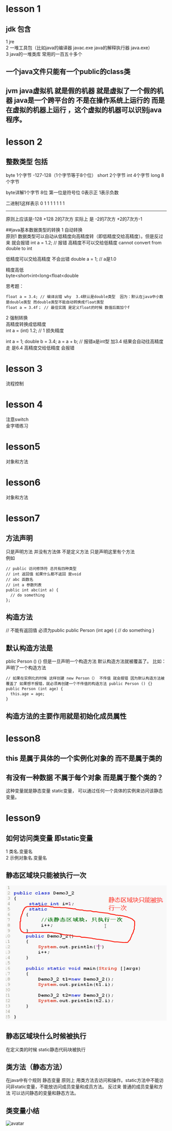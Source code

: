 # lesson 1
## jdk 包含
1 jre  
2 一堆工具包（比如java的编译器 javac.exe java的解释执行器 java.exe）  
3 java的一堆类库 常用的一百五十多个

## 一个java文件只能有一个public的class类

## jvm java虚拟机 就是假的机器 就是虚拟了一个假的机器 java是一个跨平台的 不是在操作系统上运行的 而是在虚拟的机器上运行 ，这个虚拟的机器可以识别java程序。

# lesson 2
## 整数类型 包括
byte 1个字节 -127-128（1个字节等于8个位）
short 2个字节 
int 4个字节
long 8个字节  

byte详解1个字节 8位 第一位是符号位 0表示正 1表示负数 

二进制1这样表示
0 1 1 1 1 1 1 1
- - - - - - - -  
原则上应该是-128  +128 2的7次方
实际上 是  -2的7次方   +2的7次方-1

##java基本数据类型的转换
1 自动转换  
原则1 数据类型可以自动从低精度向高精度转（即低精度交给高精度）。但是反过来 就会报错
int a = 1.2; // 报错 高精度不可以交给低精度  cannot convert from double to int

低精度可以交给高精度 不会出错
double a = 1; // a是1.0

精度高低  
byte<short<int<long<float<double  

思考题：  
```
float a = 3.4; // 编译出错 why  3.4默认是double类型  因为：默认在java中小数是double类型 而double类型不能自动转换成float类型
float a = 3.4f； // 最佳实践 是定义float的时候 数值后面加个f
```

2 强制转换  
高精度转换成低精度  
int a = (int) 1.2; // 1 损失精度

int a = 1;
double b = 3.4;
a = a + b; // 报错a是int型 加3.4 结果会自动往高精度走 是6.4 高精度交给低精度 会报错


# lesson 3
流程控制  

# lesson 4
注意switch  
金字塔练习

# lesson5 
对象和方法

# lesson6
对象和方法

# lesson7 
## 方法声明  
只是声明方法 并没有方法体 不是定义方法 只是声明这里有个方法  
例如  
```
// public 访问修饰符 总共有四种类型
// int 返回值 如果什么都不返回 是void
// abc 函数名
// int a 参数列表
public int abc(int a) {
  // do something
}; 
```

## 构造方法
// 不能有返回值 必须为public
public Person (int age) {
  // do something
}

## 默认构造方法是
pblic Person () {}
但是一旦声明一个构造方法 默认构造方法就被覆盖了。
比如：  
声明了一个构造方法  
```
// 如果在实例化的时候 这样创建 new Person（） 不传值 就会报错 因为默认构造方法被覆盖了 如果想不报错，就必须再创建一个不传值的构造方法 public Person () {}
public Person (int age) {
  this.age = age;
}
```

## 构造方法的主要作用就是初始化成员属性

# lesson8
## this 是属于具体的一个实例化对象的 而不是属于类的

## 有没有一种数据 不属于每个对象 而是属于整个类的？  
这种变量就是静态变量 static变量， 可以通过任何一个具体的实例来访问该静态变量。

# lesson9
## 如何访问类变量 即static变量  
1 类名.变量名  
2 示例对象名.变量名  

## 静态区域块只能被执行一次
![avatar](/静态区域块.png)

## 静态区域块什么时候被执行
在定义类的时候 static静态代码块被执行

## 类方法（静态方法）
在java中有个规则 静态变量 原则上 用类方法去访问和操作。static方法中不能访问非static变量，不能放访问成员变量和成员方法。
反过来 普通的成员变量和方法 可以访问静态的变量和静态方法。  

## 类变量小结
![avatar](/类变量小结.png)



